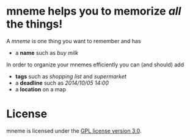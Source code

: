 # mneme helps you to memorize *all* the things!

A *mneme* is one thing you want to remember and has
 
* a **name** such as *buy milk*

In order to organize your mnemes efficiently you can (and should) add

* **tags** such as *shopping list* and *supermarket*
* a **deadline** such as *2014/10/05 14:00*
* a **location** on a map


# License

mneme is licensed under the [GPL license version 3.0](http://www.gnu.org/licenses/gpl-3.0.html).
